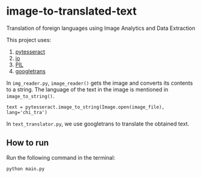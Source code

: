 # image-to-translated-text

Translation of foreign languages using Image Analytics and Data Extraction

This project uses: 
1. [pytesseract](https://pypi.org/project/pytesseract/)
2. [io](https://docs.python.org/3/library/io.html)
3. [PIL](https://pillow.readthedocs.io/en/stable/reference/Image.html)
4. [googletrans](https://pypi.org/project/googletrans/)

In `img_reader.py`, `image_reader()` gets the image and converts its contents to a string. The language of the text in the image is mentioned in `image_to_string()`.

`text = pytesseract.image_to_string(Image.open(image_file), lang='chi_tra')`

In `text_translator.py`, we use googletrans to translate the obtained text.

## How to run

Run the following command in the terminal:

`python main.py`

